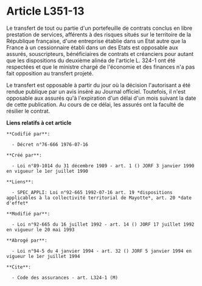 # Article L351-13

Le transfert de tout ou partie d'un portefeuille de contrats conclus en libre prestation de services, afférents à des risques
situés sur le territoire de la République française, d'une entreprise établie dans un Etat autre que la France à un
cessionnaire établi dans un des Etats est opposable aux assurés, souscripteurs, bénéficiaires de contrats et créanciers pour
autant que les dispositions du deuxième alinéa de l'article L. 324-1 ont été respectées et que le ministre chargé de
l'économie et des finances n'a pas fait opposition au transfert projeté.

Le transfert est opposable à partir du jour où la décision l'autorisant a été rendue publique par un avis inséré au Journal
officiel. Toutefois, il n'est opposable aux assurés qu'à l'expiration d'un délai d'un mois suivant la date de cette
publication. Au cours de ce délai, les assurés ont la faculté de résilier le contrat.

**Liens relatifs à cet article**

	**Codifié par**:

	  - Décret n°76-666 1976-07-16

	**Créé par**:

	  - Loi n°89-1014 du 31 décembre 1989 - art. 1 () JORF 3 janvier 1990 en vigueur le 1er juillet 1990

	**Liens**:

	  - SPEC_APPLI: Loi n°92-665 1992-07-16 art. 19 *dispositions applicables à la collectivité territorial de Mayotte*, art. 20 *date d'effet*

	**Modifié par**:

	  - Loi n°92-665 du 16 juillet 1992 - art. 14 () JORF 17 juillet 1992 en vigueur le 20 mai 1993

	**Abrogé par**:

	  - Loi n°94-5 du 4 janvier 1994 - art. 32 () JORF 5 janvier 1994 en vigueur le 1er juillet 1994

	**Cite**:

	  - Code des assurances - art. L324-1 (M)
